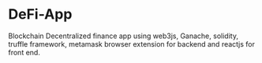 # DeFi-App
Blockchain Decentralized finance app using web3js, Ganache, solidity, truffle framework, metamask browser extension for backend and reactjs for front end.
